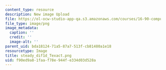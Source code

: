 ```yaml
---
content_type: resource
description: New image Upload
file: https://ol-ocw-studio-app-qa.s3.amazonaws.com/courses/16-90-computational-methods-in-aerospace-engineering-spring-2014/f90ed9a81faaf78e944fe334d03d528a_steady_dif1d_Texact.png
file_type: image/png
image_metadata:
  caption: ''
  credit: ''
  image-alt: ''
parent_uid: bda18124-71a5-87a7-513f-cb81480a1e18
resourcetype: Image
title: steady_dif1d_Texact.png
uid: f90ed9a8-1faa-f78e-944f-e334d03d528a
---
```

